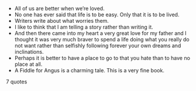  - All of us are better when we’re loved.
 - No one has ever said that life is to be easy. Only that it is to be lived.
 - Writers write about what worries them.
 - I like to think that I am telling a story rather than writing it.
 - And then there came into my heart a very great love for my father and I thought it was very much braver to spend a life doing what you really do not want rather than selfishly following forever your own dreams and inclinations.
 - Perhaps it is better to have a place to go to that you hate than to have no place at all.
 - A Fiddle for Angus is a charming tale. This is a very fine book.

7 quotes